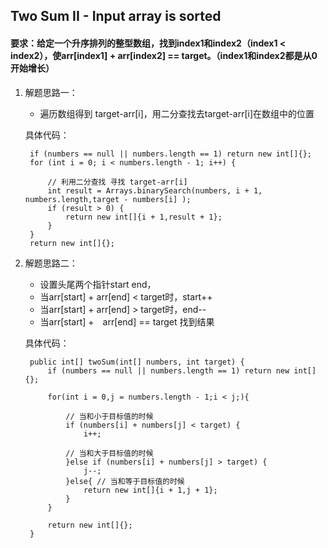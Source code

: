 ## Two Sum II - Input array is sorted

#### 要求：给定一个升序排列的整型数组，找到index1和index2（index1 < index2），使arr[index1] + arr[index2] == target。（index1和index2都是从0开始增长）


1. 解题思路一：
	* 遍历数组得到 target-arr[i]，用二分查找去target-arr[i]在数组中的位置
	
	具体代码：

		if (numbers == null || numbers.length == 1) return new int[]{};
		for (int i = 0; i < numbers.length - 1; i++) {

			// 利用二分查找 寻找 target-arr[i]  
			int result = Arrays.binarySearch(numbers, i + 1, numbers.length,target - numbers[i] );
			if (result > 0) {
				return new int[]{i + 1,result + 1};
			}
		}
        return new int[]{}; 
	
	

2. 解题思路二：
	* 设置头尾两个指针start end，
	* 当arr[start] + arr[end] < target时，start++
	* 当arr[start] + arr[end] > target时，end--
	* 当arr[start] +　arr[end] == target   找到结果

	具体代码：

		public int[] twoSum(int[] numbers, int target) {
	        if (numbers == null || numbers.length == 1) return new int[]{};
	        
	        for(int i = 0,j = numbers.length - 1;i < j;){
	        	
	        	// 当和小于目标值的时候  
	        	if (numbers[i] + numbers[j] < target) {
					i++;
					
				// 当和大于目标值的时候  
				}else if (numbers[i] + numbers[j] > target) {
					j--;
				}else{ // 当和等于目标值的时候  
					return new int[]{i + 1,j + 1};
				}
        	}
        
        	return new int[]{}; 
    	}
	